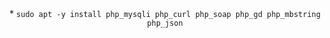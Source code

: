 <div align='center'>
<br>
  <br>
  <p>* <code>sudo apt -y install php_mysqli php_curl php_soap php_gd php_mbstring php_json</code></p>



</div>
